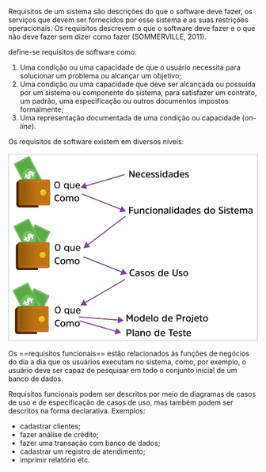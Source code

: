 Requisitos de um sistema são descrições do que o software deve fazer, os serviços que devem ser fornecidos por esse sistema e as suas restrições operacionais. Os requisitos descrevem o que o software deve fazer e o que não deve fazer sem dizer como fazer (SOMMERVILLE, 2011).

define-se requisitos de software como:
1. Uma condição ou uma capacidade de que o usuário necessita para solucionar um problema ou alcançar um objetivo;
2. Uma condição ou uma capacidade que deve ser alcançada ou possuída por um sistema ou componente do sistema, para satisfazer um contrato, um padrão, uma especificação ou outros documentos impostos formalmente;
3. Uma representação documentada de uma condição ou capacidade (_on-line_).

Os requisitos de software existem em diversos níveis:
	![](img4.png)

Os ==requisitos funcionais== estão relacionados às funções de negócios do dia a dia que os usuários executam no sistema, como, por exemplo, o usuário deve ser capaz de pesquisar em todo o conjunto inicial de um banco de dados.

Requisitos funcionais podem ser descritos por meio de diagramas de casos de uso e de especificação de casos de uso, mas também podem ser descritos na forma declarativa.
Exemplos:
- cadastrar clientes;
- fazer análise de crédito;
- fazer uma transação com banco de dados;
- cadastrar um registro de atendimento;
- imprimir relatório etc.

